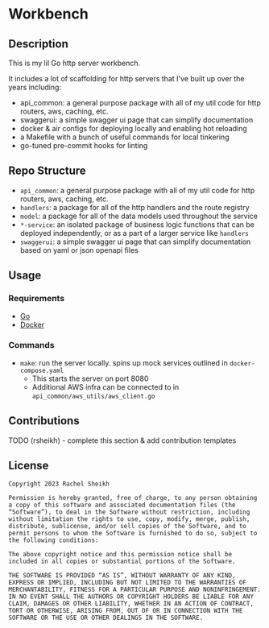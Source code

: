# Workbench

## Description

This is my lil Go http server workbench.

It includes a lot of scaffolding for http servers that I've built up over the years including:

- api_common: a general purpose package with all of my util code for http routers, aws, caching, etc.
- swaggerui: a simple swagger ui page that can simplify documentation
- docker & air configs for deploying locally and enabling hot reloading
- a Makefile with a bunch of useful commands for local tinkering
- go-tuned pre-commit hooks for linting

## Repo Structure

- `api_common`: a general purpose package with all of my util code for http routers, aws, caching, etc.
- `handlers`: a package for all of the http handlers and the route registry
- `model`: a package for all of the data models used throughout the service
- `*-service`: an isolated package of business logic functions that can be deployed independently, or as a part of a larger service like `handlers`
- `swaggerui`: a simple swagger ui page that can simplify documentation based on yaml or json openapi files

## Usage

### Requirements

- [Go](https://golang.org/doc/install)
- [Docker](https://docs.docker.com/get-docker/)

### Commands

- `make`: run the server locally.  spins up mock services outlined in `docker-compose.yaml`
  - This starts the server on port 8080
  - Additional AWS infra can be connected to in `api_common/aws_utils/aws_client.go`

## Contributions

TODO (rsheikh) - complete this section & add contribution templates

## License
```text
Copyright 2023 Rachel Sheikh

Permission is hereby granted, free of charge, to any person obtaining a copy of this software and associated documentation files (the “Software”), to deal in the Software without restriction, including without limitation the rights to use, copy, modify, merge, publish, distribute, sublicense, and/or sell copies of the Software, and to permit persons to whom the Software is furnished to do so, subject to the following conditions:

The above copyright notice and this permission notice shall be included in all copies or substantial portions of the Software.

THE SOFTWARE IS PROVIDED “AS IS”, WITHOUT WARRANTY OF ANY KIND, EXPRESS OR IMPLIED, INCLUDING BUT NOT LIMITED TO THE WARRANTIES OF MERCHANTABILITY, FITNESS FOR A PARTICULAR PURPOSE AND NONINFRINGEMENT. IN NO EVENT SHALL THE AUTHORS OR COPYRIGHT HOLDERS BE LIABLE FOR ANY CLAIM, DAMAGES OR OTHER LIABILITY, WHETHER IN AN ACTION OF CONTRACT, TORT OR OTHERWISE, ARISING FROM, OUT OF OR IN CONNECTION WITH THE SOFTWARE OR THE USE OR OTHER DEALINGS IN THE SOFTWARE.
```

